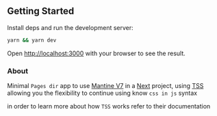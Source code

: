 ## Getting Started

Install deps and run the development server:

```bash
yarn && yarn dev
```

Open [http://localhost:3000](http://localhost:3000) with your browser to see the result.

### About

Minimal `Pages dir` app to use [Mantine V7](https://mantine.dev/about/) in a [Next](https://nextjs.org/docs/pages/building-your-application) project, using [TSS](https://docs.tss-react.dev/api/tss-usestyles) allowing you the flexibility to continue using know `css in js` syntax

in order to learn more about how `TSS` works refer to their documentation

